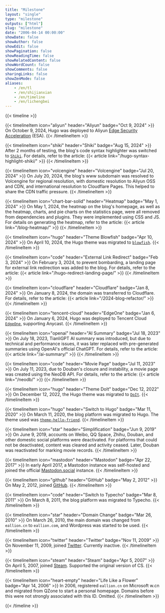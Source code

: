 ```yaml
---
title: "Milestone"
layout: "single"
type: "milestone"
outputs: ["html"]
slug: "milestone"
date: "2006-04-14 00:00:00"
showDate: false
showAuthor: false
showEdit: false
showPagination: false
showReadingTime: false
showRelatedContent: false
showWordCount: false
showComments: false
sharingLinks: false
showZenMode: false
aliases:
    - /en/tl
    - /en/shijianxian
    - /en/timeline
    - /en/lichengbei
---
```


<style>
    .article-content {
        max-width: 100%;
    }
    .thumbnail {
        min-width: 180px;
    }
    @media (min-width: 640px) {
        .thumbnail {
            min-width: 300px;
        }
    }
    ol li section {
      margin-top: 0.5rem;
    }
</style>

{{< timeline >}}

{{< timelineItem icon="aliyun" header="Aliyun" badge="Oct 9, 2024" >}}
On October 9, 2024, Hugo was deployed to Aliyun <a href="https://s.e5n.cc/esa" target="_blank" rel="noopener noreferrer">Edge Security Acceleration</a> (ESA).
{{< /timelineItem >}}

{{< timelineItem icon="shiki" header="Shiki" badge="Aug 15, 2024" >}}
After 2 months of testing, the blog's code syntax highlighter was switched to <code><a href="https://github.com/shikijs/shiki" target="_blank" rel="noopener noreferrer">Shiki</a></code>. For details, refer to the article:
{{< article link="/hugo-syntax-highlight-shiki/" >}}
{{< /timelineItem >}}

{{< timelineItem icon="volcengine" header="Volcengine" badge="Jul 20, 2024" >}}
On July 20, 2024, the blog's www subdomain was resolved to Volcengine for regional resolution, with domestic resolution to Aliyun OSS and CDN, and international resolution to Cloudflare Pages. This helped to share the CDN traffic pressure.
{{< /timelineItem >}}

{{< timelineItem icon="chart-bar-solid" header="Heatmap" badge="May 1, 2024" >}}
On May 1, 2024, the heatmap on the blog's homepage, as well as the heatmap, charts, and pie charts on the statistics page, were all removed from dependencies and plugins. They were implemented using CSS and JS. For details on generating the heatmap, refer to the article:
{{< article link="/blog-heatmap/" >}}
{{< /timelineItem >}}

{{< timelineItem icon="hugo" header="Theme Blowfish" badge="Apr 10, 2024" >}}
On April 10, 2024, the Hugo theme was migrated to <code><a href="https://github.com/nunocoracao/blowfish" target="_blank" rel="noopener noreferrer">blowfish</a></code>.
{{< /timelineItem >}}

{{< timelineItem icon="code" header="External Link Redirect" badge="Feb 3, 2024" >}}
On February 3, 2024, to prevent bombarding, a landing page for external link redirection was added to the blog. For details, refer to the article:
{{< article link="/hugo-redirect-landing-page/" >}}
{{< /timelineItem >}}

{{< timelineItem icon="cloudflare" header="Cloudflare" badge="Jan 8, 2024" >}}
On January 8, 2024, the domain was transferred to Cloudflare. For details, refer to the article:
{{< article link="/2024-blog-refactor/" >}}
{{< /timelineItem >}}

{{< timelineItem icon="tencent-cloud" header="EdgeOne" badge="Jan 6, 2024" >}}
On January 6, 2024, Hugo was deployed to Tencent Cloud <code><a href="https://s.e5n.cc/teo" target="_blank" rel="noopener noreferrer">EdgeOne</a></code>, supporting Anycast.
{{< /timelineItem >}}

{{< timelineItem icon="openai" header="AI Summary" badge="Jul 18, 2023" >}}
On July 18, 2023, TianliGPT AI summary was introduced, but due to technical and performance issues, it was later replaced with pre-generated summaries using OpenAI's official ChatGPT. For details, refer to the article:
{{< article link="/ai-summary/" >}}
{{< /timelineItem >}}

{{< timelineItem icon="code" header="Movie Page" badge="Jul 11, 2023" >}}
On July 11, 2023, due to Douban's closure and instability, a movie page was created using the NeoDB API. For details, refer to the article:
{{< article link="/neodb/" >}}
{{< /timelineItem >}}

{{< timelineItem icon="hugo" header="Theme DoIt" badge="Dec 12, 2022" >}}
On December 12, 2022, the Hugo theme was migrated to <code><a href="https://github.com/HEIGE-PCloud/DoIt" target="_blank" rel="noopener noreferrer">DoIt</a></code>.
{{< /timelineItem >}}

{{< timelineItem icon="hugo" header="Switch to Hugo" badge="Mar 11, 2020" >}}
On March 11, 2020, the blog platform was migrated to Hugo. The theme used was <code><a href="https://github.com/panr/hugo-theme-hello-friend" target="_blank" rel="noopener noreferrer">theme-hello-friend</a></code>.
{{< /timelineItem >}}

{{< timelineItem icon="star" header="Simplification" badge="Jun 9, 2019" >}}
On June 9, 2019, accounts on Weibo, QQ Space, Zhihu, Douban, and other domestic social platforms were deactivated. For platforms that could not be deactivated, content was cleared and activity ceased. Later, Douban was reactivated for marking movie records.
{{< /timelineItem >}}

{{< timelineItem icon="mastodon" header="Mastodon" badge="Apr 22, 2017" >}}
In early April 2017, a Mastodon instance was self-hosted and joined the official <a href="https://mastodon.social/@eallion/3726552" target="_blank" rel="noopener noreferrer">Mastodon.social</a> instance.
{{< /timelineItem >}}

{{< timelineItem icon="github" header="GitHub" badge="May 2, 2012" >}}
On May 2, 2012, joined <a href="https://github.com/eallion?tab=overview&from=2012-05-01&to=2012-05-31" target="_blank" rel="noopener noreferrer">GitHub</a>.
{{< /timelineItem >}}

{{< timelineItem icon="code" header="Switch to Typecho" badge="Mar 8, 2011" >}}
On March 8, 2011, the blog platform was migrated to Typecho.
{{< /timelineItem >}}

{{< timelineItem icon="star" header="Domain Change" badge="Mar 26, 2010" >}}
On March 26, 2010, the main domain was changed from <code>eallion.cn</code> to <code>eallion.com</code>, and Wordpress was started to be used.
{{< /timelineItem >}}

{{< timelineItem icon="twitter" header="Twitter" badge="Nov 11, 2009" >}}
On November 11, 2009, joined <a href="https://x.com/eallion" target="_blank" rel="noopener noreferrer">Twitter</a>. Currently inactive.
{{< /timelineItem >}}

{{< timelineItem icon="steam" header="Steam" badge="Apr 5, 2007" >}}
On April 5, 2007, joined <a href="https://steamcommunity.com/id/eallion/badges/1" target="_blank" rel="noopener noreferrer">Steam</a>. Supported the original version of CS.
{{< /timelineItem >}}

{{< timelineItem icon="heart-empty" header="Life Like a Flower" badge="Apr 14, 2006" >}}
In 2006, registered <code>eallion.cn</code> on Microsoft w.cn and migrated from QZone to start a personal homepage.
Domains before this were not strongly associated with this ID. Omitted.
{{< /timelineItem >}}

{{< /timeline >}}
